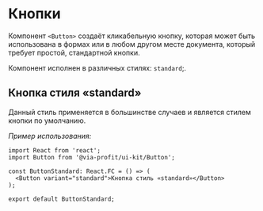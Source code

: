 # Кнопки

Компонент `<Button>` создаёт кликабельную кнопку, которая может быть
использована в формах или в любом другом месте документа, который требует простой,
стандартной кнопки.

<ExampleOverview />

Компонент исполнен в различных стилях: `standard`;.

## Кнопка стиля «standard»

Данный стиль применяется в большинстве случаев и является стилем кнопки по умолчанию.

_Пример использования:_


```tsx
import React from 'react';
import Button from '@via-profit/ui-kit/Button';

const ButtonStandard: React.FC = () => (
  <Button variant="standard">Кнопка стиль «standard»</Button>
);

export default ButtonStandard;
```

<ExampleButtonStandard />